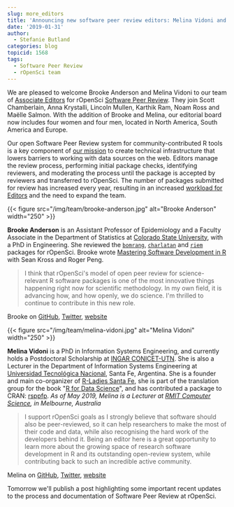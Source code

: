```yaml
---
slug: more_editors
title: 'Announcing new software peer review editors: Melina Vidoni and Brooke Anderson'
date: '2019-01-31'
author:
  - Stefanie Butland
categories: blog
topicid: 1568
tags:
  - Software Peer Review
  - rOpenSci team
---
```


We are pleased to welcome Brooke Anderson and Melina Vidoni to our team of [Associate Editors](https://devguide.ropensci.org/softwarereviewintro.html#associateditors) for rOpenSci [Software Peer Review](/software-review/). They join Scott Chamberlain, Anna Krystalli, Lincoln Mullen, Karthik Ram, Noam Ross and Maëlle Salmon. With the addition of Brooke and Melina, our editorial board now includes four women and four men, located in North America, South America and Europe.

Our open Software Peer Review system for community-contributed R tools is a key component of [our mission](/about/) to create technical infrastructure that lowers barriers to working with data sources on the web. Editors manage the review process, performing initial package checks, identifying reviewers, and moderating the process until the package is accepted by reviewers and transferred to rOpenSci. The number of packages submitted for review has increased every year, resulting in an increased [workload for Editors](/blog/2018/05/03/onboarding-is-work/#work-done-by-editors) and the need to expand the team.

{{< figure src="/img/team/brooke-anderson.jpg" alt="Brooke Anderson" width="250" >}}

**Brooke Anderson** is an Assistant Professor of Epidemiology and a Faculty Associate in the Department of Statistics at [Colorado State University](http://csu-cvmbs.colostate.edu/academics/erhs/Pages/default.aspx), with a PhD in Engineering. She reviewed the [`bomrang`](https://github.com/ropensci/software-review/issues/121), [`charlatan`](https://github.com/ropensci/software-review/issues/94) and [`riem`](https://github.com/ropensci/software-review/issues/39) packages for rOpenSci. Brooke wrote [Mastering Software Development in R](https://bookdown.org/rdpeng/RProgDA/) with Sean Kross and Roger Peng.

> I think that rOpenSci's model of open peer review for science-relevant R software packages is one of the most innovative things happening right now for scientific methodology. In my own field, it is advancing how, and how openly, we do science. I'm thrilled to continue to contribute in this new role.

Brooke on [GitHub](https://github.com/geanders), [Twitter](https://twitter.com/gbwanderson), [website](http://csu-cvmbs.colostate.edu/academics/erhs/Pages/brooke-anderson.aspx)

{{< figure src="/img/team/melina-vidoni.jpg" alt="Melina Vidoni" width="250" >}}

**Melina Vidoni** is a PhD in Information Systems Engineering, and currently holds a Postdoctoral Scholarship at [INGAR CONICET-UTN](http://www.ingar.santafe-conicet.gov.ar/). She is also a Lecturer in the Department of Information Systems Engineering at [Universidad Tecnológica Nacional](https://www.frsf.utn.edu.ar/), Santa Fe, Argentina. She is a founder and main co-organizer of [R-Ladies Santa Fe](https://twitter.com/rladiessantafe), she is part of the translation group for the book "[R for Data Science](https://es.r4ds.hadley.nz/)", and has contributed a package to CRAN: [rsppfp](https://cran.r-project.org/web/packages/rsppfp/index.html). _As of May  2019, Melina is a Lecturer at [RMIT Computer Science](https://www.rmit.edu.au/about/schools-colleges/science), in Melbourne, Australia_

> I support rOpenSci goals as I strongly believe that software should also be peer-reviewed, so it can help researchers to make the most of their code and data, while also recognising the hard work of the developers behind it. Being an editor here is a great opportunity to learn more about the growing space of research software development in R and its outstanding open-review system, while contributing back to such an incredible active community.

Melina on [GitHub](https://github.com/melvidoni), [Twitter](https://twitter.com/melvidoni), [website](https://melvidoni.rbind.io/)

Tomorrow we'll publish a post highlighting some important recent updates to the process and documentation of Software Peer Review at rOpenSci.
